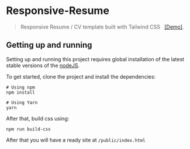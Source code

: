# Responsive-Resume

> Responsive Resume / CV template built with Tailwind CSS &nbsp; [[Demo]](https://www.darshilmaru-portfolio.web.app).

## Getting up and running

Setting up and running this project requires global installation of the latest stable versions of the [nodeJS](https://nodejs.org/en/download/).
<br/>

To get started, clone the project and install the dependencies:
```
# Using npm
npm install

# Using Yarn
yarn
```

After that, build css using:
```
npm run build-css
```

After that you will have a ready site at `/public/index.html`
